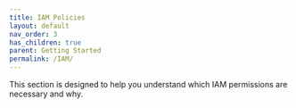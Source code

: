 ```yaml
---
title: IAM Policies
layout: default
nav_order: 3
has_children: true
parent: Getting Started
permalink: /IAM/
---
```


This section is designed to help you understand which IAM permissions are necessary and why.
